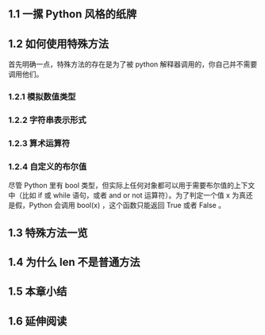 
## 1.1 一摞 Python 风格的纸牌


## 1.2 如何使用特殊方法

首先明确一点，特殊方法的存在是为了被 python 解释器调用的，你自己并不需要调用他们。
### 1.2.1 模拟数值类型

### 1.2.2 字符串表示形式

### 1.2.3 算术运算符

### 1.2.4 自定义的布尔值

尽管 Python 里有 bool 类型，但实际上任何对象都可以用于需要布尔值的上下文中（比如 if 或 while 语句，或者 and or not 运算符）。为了判定一个值 x 为真还是假，Python 会调用 bool(x) ，这个函数只能返回 True 或者 False 。

## 1.3 特殊方法一览


## 1.4 为什么 len 不是普通方法


## 1.5 本章小结


## 1.6 延伸阅读


